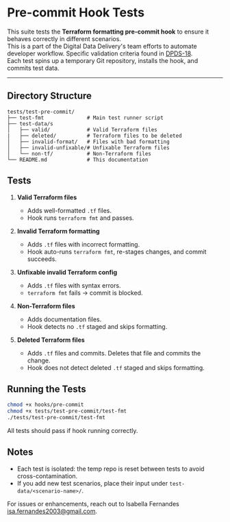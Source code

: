 # Pre-commit Hook Tests

This suite tests the **Terraform formatting pre-commit hook** to ensure it behaves correctly in different scenarios.  
This is a part of the Digital Data Delivery's team efforts to automate developer workflow. Specific validation criteria found in [DPDS-18](https://dat.jeppesen.com/jira/browse/DPDS-18).  
Each test spins up a temporary Git repository, installs the hook, and commits test data.

---

## Directory Structure
```
tests/test-pre-commit/
├── test-fmt              # Main test runner script
├── test-data/s
│   ├── valid/            # Valid Terraform files
|   ├── deleted/          # Terraform files to be deleted
│   ├── invalid-format/   # Files with bad formatting
│   ├── invalid-unfixable/# Unfixable Terraform files
│   └── non-tf/           # Non-Terraform files
└── README.md             # This documentation
```

## Tests

1. **Valid Terraform files**  
   - Adds well-formatted `.tf` files.  
   - Hook runs `terraform fmt` and passes.  

2. **Invalid Terraform formatting**  
   - Adds `.tf` files with incorrect formatting.  
   - Hook auto-runs `terraform fmt`, re-stages changes, and commit succeeds.  

3. **Unfixable invalid Terraform config**  
   - Adds `.tf` files with syntax errors.  
   - `terraform fmt` fails → commit is blocked.  

4. **Non-Terraform files**  
   - Adds documentation files.  
   - Hook detects no `.tf` staged and skips formatting.  

5. **Deleted Terraform files**  
   - Adds `.tf` files and commits. Deletes that file and commits the change.  
   - Hook does not detect deleted `.tf` staged and skips formatting.  


## Running the Tests

```bash
chmod +x hooks/pre-commit
chmod +x tests/test-pre-commit/test-fmt
./tests/test-pre-commit/test-fmt
```

All tests should pass if hook running correctly. 

## Notes

- Each test is isolated: the temp repo is reset between tests to avoid cross-contamination.
- If you add new test scenarios, place their input under `test-data/<scenario-name>/`.

For issues or enhancements, reach out to Isabella Fernandes <isa.fernandes2003@gmail.com>.  